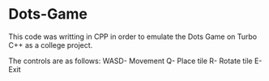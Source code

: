 # Dots-Game

This code was writting in CPP in order to emulate the Dots Game on Turbo C++ as a college project. 


The controls are as follows:
	WASD- Movement
	Q- Place tile
	R- Rotate tile
	E- Exit
